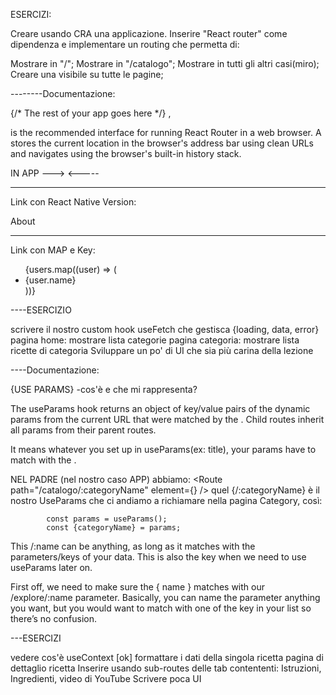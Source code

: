 ESERCIZI:

Creare usando CRA una applicazione. Inserire "React router" come dipendenza e implementare un routing che permetta di:

Mostrare <HomePage /> in "/";
Mostrare <CatalogPage /> in "/catalogo";
Mostrare <ErrorPage /> in tutti gli altri casi(miro);
Creare una <Navbar /> visibile su tutte le pagine;

--------Documentazione:

 <BrowserRouter>
    {/* The rest of your app goes here */}
  </BrowserRouter>,

<BrowserRouter> is the recommended interface for running React Router in a web browser. A <BrowserRouter> stores the current location in the browser's address bar using clean URLs and navigates using the browser's built-in history stack.

IN APP ---> <route> <-----

---

Link con React Native Version:

<nav>
    <Link to="/about">About</Link>
</nav>

---

Link con MAP e Key:

<ul>
    {users.map((user) => (
      <li key={user.id}>
          <Link to={user.id}>{user.name}</Link>
      </li>
        ))}
      </ul>

----ESERCIZIO

scrivere il nostro custom hook useFetch che gestisca {loading, data, error}
pagina home: mostrare lista categorie
pagina categoria: mostrare lista ricette di categoria
Sviluppare un po' di UI che sia più carina della lezione

----Documentazione:

{USE PARAMS} -cos'è e che mi rappresenta?

The useParams hook returns an object of key/value pairs of the dynamic params from the current URL that were matched by the <Route path>. Child routes inherit all params from their parent routes.

It means whatever you set up in useParams(ex: title), your params have to match with the <Route path='/path/:title'> .

NEL PADRE (nel nostro caso APP) abbiamo:
<Route path="/catalogo/:categoryName" element={<Category />} />
quel {/:categoryName} è il nostro UseParams che ci andiamo a richiamare nella pagina Category, così:

            const params = useParams();
            const {categoryName} = params;

This /:name can be anything, as long as it matches with the parameters/keys of your data. This is also the key when we need to use useParams later on.

First off, we need to make sure the { name } matches with our /explore/:name parameter. Basically, you can name the parameter anything you want, but you would want to match with one of the key in your list so there’s no confusion.

---ESERCIZI

vedere cos'è useContext [ok]
formattare i dati della singola ricetta
pagina di dettaglio ricetta
Inserire usando sub-routes delle tab contententi: Istruzioni, Ingredienti, video di YouTube
Scrivere poca UI
